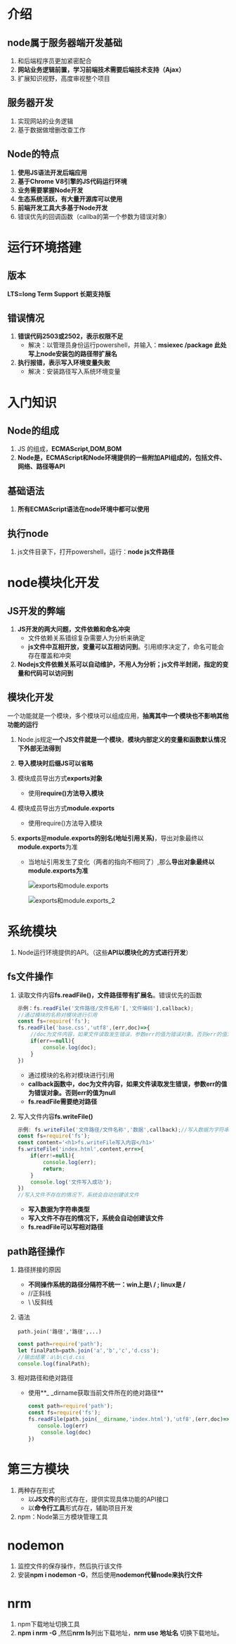 # 介绍

## node属于服务器端开发基础

1. 和后端程序员更加紧密配合
2. **网站业务逻辑前置，学习前端技术需要后端技术支持（Ajax）**
3. 扩展知识视野，高度审视整个项目

## 服务器开发

1. 实现网站的业务逻辑
2. 基于数据做增删改查工作

## Node的特点

1. **使用JS语法开发后端应用**
2. **基于Chrome V8引擎的JS代码运行环境**
3. **业务需要掌握Node开发**
4. **生态系统活跃，有大量开源库可以使用**
5. **前端开发工具大多基于Node开发**
6. 错误优先的回调函数（callba的第一个参数为错误对象）

# 运行环境搭建

## 版本

**LTS=long Term Support 长期支持版**

## 错误情况

1. **错误代码2503或2502，表示权限不足**
   - 解决：以管理员身份运行powershell，并输入：**msiexec    /package  此处写上node安装包的路径带扩展名**
2. **执行报错，表示写入环境变量失败**
   - 解决：安装路径写入系统环境变量

# 入门知识

## Node的组成

1. JS 的组成，**ECMAScript,DOM,BOM**
2. **Node是，ECMAScript和Node环境提供的一些附加API组成的，包括文件、网络、路径等API**

## 基础语法

1. **所有ECMAScript语法在node环境中都可以使用**

## 执行node

1. js文件目录下，打开powershell，运行：**node   js文件路径**

# node模块化开发

## JS开发的弊端

1. **JS开发的两大问题，文件依赖和命名冲突**
   - 文件依赖关系错综复杂需要人为分析来确定
   - **js文件中互相开放，变量可以互相访问到**。引用顺序决定了，命名可能会存在覆盖和冲突
2. **Nodejs文件依赖关系可以自动维护，不用人为分析；js文件半封闭，指定的变量和代码可以访问到**

## 模块化开发

一个功能就是一个模块，多个模块可以组成应用，**抽离其中一个模块也不影响其他功能的运行**

1. Node.js规定**一个JS文件就是一个模块**，**模块内部定义的变量和函数默认情况下外部无法得到**
2. **导入模块时后缀JS可以省略**
3. 模块成员导出方式**exports对象**
   
   - 使用**require()方法导入模块**
4. 模块成员导出方式**module.exports**
   
   - 使用require()方法导入模块
5. **exports**是**module.exports的别名(地址引用关系)**，导出对象最终以**module.exports**为准
   
   - 当地址引用发生了变化（两者的指向不相同了）,那么**导出对象最终以module.exports为准**
   
     ![exports和module.exports](exports和module.exports.png)
   
     ![exports和module.exports_2](exports和module.exports_2.png)

# 系统模块

1. Node运行环境提供的API。（这些**API以模块化的方式进行开发**）

## fs文件操作

1. 读取文件内容**fs.readFile()，文件路径带有扩展名**。错误优先的函数

   ``````javascript
   示例：fs.readFile('文件路径/文件名称'[,'文件编码'],callback);
   //通过模块的名称对模块进行引用
   const fs=require('fs');
   fs.readFile('base.css','utf8',(err,doc)=>{
       //doc为文件内容，如果文件读取发生错误，参数err的值为错误对象。否则err的值为null
       if(err==null){
           console.log(doc);
       }
   })
   ``````

   - 通过模块的名称对模块进行引用
   -  **callback函数中，doc为文件内容，如果文件读取发生错误，参数err的值为错误对象。否则err的值为null**
   - **fs.readFile需要绝对路径**

2. 写入文件内容**fs.writeFile()**

   ``````javascript
   示例: fs.writeFile('文件路径/文件名称','数据',callback);//写入数据为字符串类型
   const fs=require('fs');
   const content='<h1>fs.writeFile写入内容</h1>'
   fs.writeFile('index.html',content,err=>{
       if(err!=null){
           console.log(err);
           return;
       }
       console.log('文件写入成功');
   })
   //写入文件不存在的情况下，系统会自动创建该文件
   
   ``````

   - **写入数据为字符串类型**
   - **写入文件不存在的情况下，系统会自动创建该文件**
   - **fs.readFile可以写相对路径**

## path路径操作

1. 路径拼接的原因

   - **不同操作系统的路径分隔符不统一：win上是\   /  ;   linux是   /**
   - //正斜线
   - \\ \反斜线

2. 语法

   ``````
   path.join('路径','路径',...)
   ``````

   ``````javascript
   const path=require('path');
   let finalPath=path.join('a','b','c','d.css');
   //输出结果：a\b\c\d.css
   console.log(finalPath);
   ``````

   

3. 相对路径和绝对路径

   - 使用**_ _dirname获取当前文件所在的绝对路径**

     ``````javascript
     const path=require('path');
     const fs=require('fs');
     fs.readFile(path.join(__dirname,'index.html'),'utf8',(err,doc)=>{
     	console.log(err)
         console.log(doc)
     })
     ``````

     

# 第三方模块

1. 两种存在形式
   - 以**JS文件**的形式存在，提供实现具体功能的API接口
   - 以**命令行工具**形式存在，辅助项目开发
2. npm：Node第三方模块管理工具

# nodemon

1. 监控文件的保存操作，然后执行该文件
2. 安装**npm i nodemon -G**，然后使用**nodemon代替node来执行文件**

# nrm

1. npm下载地址切换工具
2. **npm i  nrm -G** ,然后**nrm ls**列出下载地址，**nrm use 地址名** 切换下载地址。

